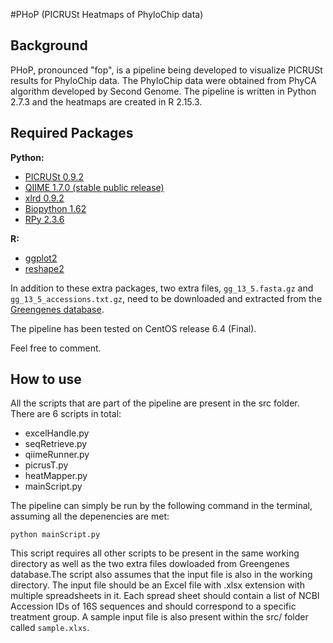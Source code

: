 #PHoP (PICRUSt Heatmaps of PhyloChip data)

Background
------

PHoP, pronounced "fop", is a pipeline being developed to visualize PICRUSt results for PhyloChip data. The PhyloChip data were obtained from PhyCA algorithm developed by Second Genome. The pipeline is written in Python 2.7.3 and the heatmaps are created in R 2.15.3.

Required Packages
------

**Python:**

- [PICRUSt 0.9.2](http://picrust.github.io/picrust/install.html#install)
- [QIIME 1.7.0 (stable public release)](https://github.com/qiime/qiime-deploy)
- [xlrd 0.9.2](https://pypi.python.org/pypi/xlrd/0.9.2)
- [Biopython 1.62](http://biopython.org/wiki/Download)
- [RPy 2.3.6](https://pypi.python.org/pypi/rpy2/)

**R:**

- [ggplot2](http://ggplot2.org/) 
- [reshape2](http://cran.r-project.org/web/packages/reshape2/index.html)

In addition to these extra packages, two extra files,  ```gg_13_5.fasta.gz``` and ```gg_13_5_accessions.txt.gz```, need to be downloaded and extracted from the [Greengenes database](http://greengenes.secondgenome.com/downloads/database/13_5).


The pipeline has been tested on CentOS release 6.4 (Final).

Feel free to comment.

How to use
------

All the scripts that are part of the pipeline are present in the src folder. There are 6 scripts in total:

- excelHandle.py
- seqRetrieve.py
- qiimeRunner.py
- picrusT.py
- heatMapper.py
- mainScript.py

The pipeline can simply be run by the following command in the terminal, assuming all the depenencies are met:

```python mainScript.py```

This script requires all other scripts to be present in the same working directory as well as the two extra files dowloaded from Greengenes database.The script also assumes that the input file is also in the working directory. The input file should be an Excel file with .xlsx extension with multiple spreadsheets in it. Each spread sheet should contain a list of NCBI Accession IDs of 16S sequences and should correspond to a specific treatment group. A sample input file is also present within the src/ folder called ```sample.xlxs```.
